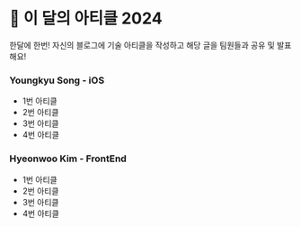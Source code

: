 # 🔖 이 달의 아티클 2024

한달에 한번! 자신의 블로그에 기술 아티클을 작성하고 해당 글을 팀원들과 공유 및 발표해요!

### Youngkyu Song - iOS
- 1번 아티클
- 2번 아티클
- 3번 아티클
- 4번 아티클

### Hyeonwoo Kim - FrontEnd
- 1번 아티클
- 2번 아티클
- 3번 아티클
- 4번 아티클
